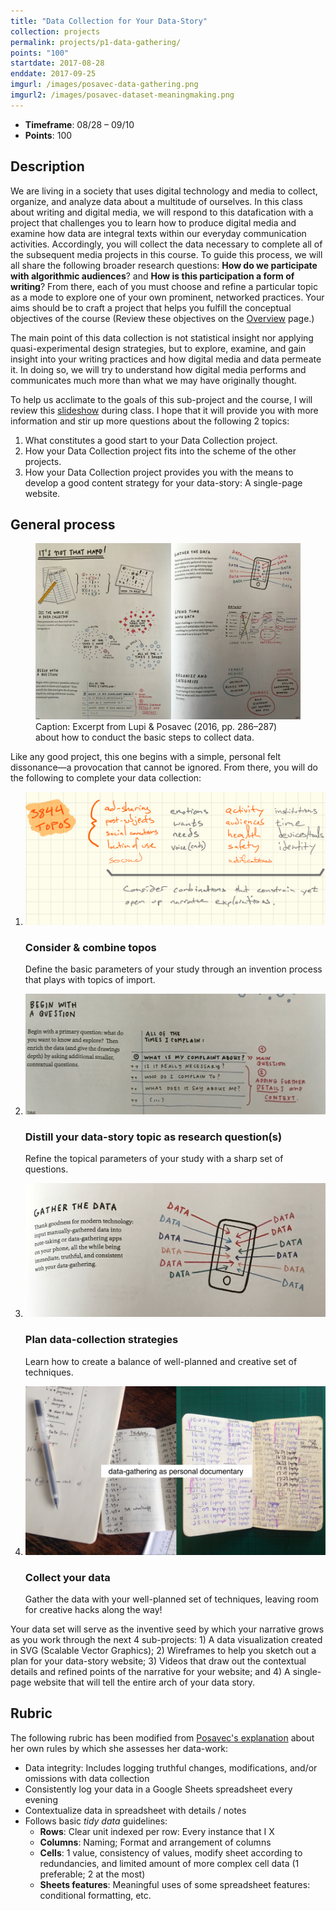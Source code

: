 ```yaml
---
title: "Data Collection for Your Data-Story"
collection: projects
permalink: projects/p1-data-gathering/
points: "100"
startdate: 2017-08-28
enddate: 2017-09-25
imgurl: /images/posavec-data-gathering.png
imgurl2: /images/posavec-dataset-meaningmaking.png
---
```


<ul class="project-top-info">
  <li>
    <b>Timeframe</b>: 08/28 &ndash; 09/10</li>
  <li>
    <b>Points</b>: 100</li>
</ul>

## Description

We are living in a society that uses digital technology and media to collect, organize, and analyze data about a multitude of ourselves. In this class about writing and digital media, we will respond to this datafication with a project that challenges you to learn how to produce digital media and examine how data are integral texts within our everyday communication activities. Accordingly, you will collect the data necessary to complete all of the subsequent media projects in this course. To guide this process, we will all share the following broader research questions: **How do we participate with algorithmic audiences**? and **How is this participation a form of writing**? From there, each of you must choose and refine a particular topic as a mode to explore one of your own prominent, networked practices. Your aims should be to craft a project that helps you fulfill the conceptual objectives of the course (Review these objectives on the [Overview](/#conceptual-objectives) page.)

The main point of this data collection is not statistical insight nor applying quasi-experimental design strategies, but to explore, examine, and gain insight into your writing practices and how digital media and data permeate it. In doing so, we will try to understand how digital media performs and communicates much more than what we may have originally thought.

To help us acclimate to the goals of this sub-project and the course, I will review this [slideshow](https://docs.google.com/presentation/d/18c3SVpuc_m8mxHyvwAaf-wm1SPUTxYt-ZykAKx0zbJA/edit?usp=sharing) during class. I hope that it will provide you with more information and stir up more questions about the following 2 topics:

  1. What constitutes a good start to your Data Collection project.
  2. How your Data Collection project fits into the scheme of the other projects.
  3. How your Data Collection project provides you with the means to develop a good content strategy for your data-story: A single-page website.

## General process

<figure id="twitter-css-body" class="figure-inline proj-img">
  <img src="/images/deardata-data-process-1.png" alt="Excerpt from Lupi &amp; Posavec (2016, pp. 286&ndash;287) about how to conduct the basic steps to collect data." />
  <figcaption>
    Caption: Excerpt from Lupi &amp; Posavec (2016, pp. 286&ndash;287) about how to conduct the basic steps to collect data.
  </figcaption>
</figure>

Like any good project, this one begins with a simple, personal felt dissonance&mdash;a provocation that cannot be ignored. From there, you will do the following to complete your data collection:

<ol class="visual-list">
  <li>
    <img class="image" src="/images/3844-datastory-topos.png" alt="Data-gathering image" />
    <div class="content">
      <h3>Consider &amp; combine topos</h3>
      <p>
        Define the basic parameters of your study through an invention process that plays with topics of import.</p>
    </div>
  </li>
  <li>
    <img class="image" src="/images/deardata-data-process-question.jpg" alt="How to distill a good set of questions." />
    <div class="content">
      <h3>Distill your data-story topic as research question(s)</h3>
      <p>Refine the topical parameters of your study with a sharp set of questions.</p>
    </div>
  </li>
  <li>
    <img class="image" src="/images/deardata-data-process-collectionplan.png" alt="Plan for data collection." />
    <div class="content">
      <h3>Plan data-collection strategies</h3>
      <p>Learn how to create a balance of well-planned and creative set of techniques.</p>
    </div>
  </li>
  <li>
    <img class="image" src="/images/posavec-data-gathering.png" alt="Collect the data." />
    <div class="content">
      <h3>Collect your data</h3>
      <p>Gather the data with your well-planned set of techniques, leaving room for creative hacks along the way!</p>
    </div>
  </li>
</ol>

Your data set will serve as the inventive seed by which your narrative grows as you work through the next 4 sub-projects: 1) A data visualization created in SVG (Scalable Vector Graphics); 2) Wireframes to help you sketch out a plan for your data-story website; 3) Videos that draw out the contextual details and refined points of the narrative for your website; and 4) A single-page website that will tell the entire arch of your data story.

## Rubric

The following rubric has been modified from <a href="https://youtu.be/dwj22Fm3n5g?t=799" target="_blank">Posavec's explanation</a> about her own rules by which she assesses her data-work:

<ul>
  <li>
    Data integrity: Includes logging truthful changes, modifications, and/or omissions with data collection</li>
  <li>
    Consistently log your data in a Google Sheets spreadsheet every evening</li>
  <li>
    Contextualize data in spreadsheet with details / notes</li>
  <li>
    Follows basic <i>tidy data</i> guidelines:
      <ul>
        <li><b>Rows</b>: Clear unit indexed per row: Every instance that I X</li>
        <li><b>Columns</b>: Naming; Format and arrangement of columns</li>
        <li><b>Cells</b>: 1 value, consistency of values, modify sheet according to redundancies, and limited amount of more complex cell data (1 preferable; 2 at the most)</li>
        <li><b>Sheets features</b>: Meaningful uses of some spreadsheet features: conditional formatting, etc.</li>
      </ul>
  </li>
</ul>
